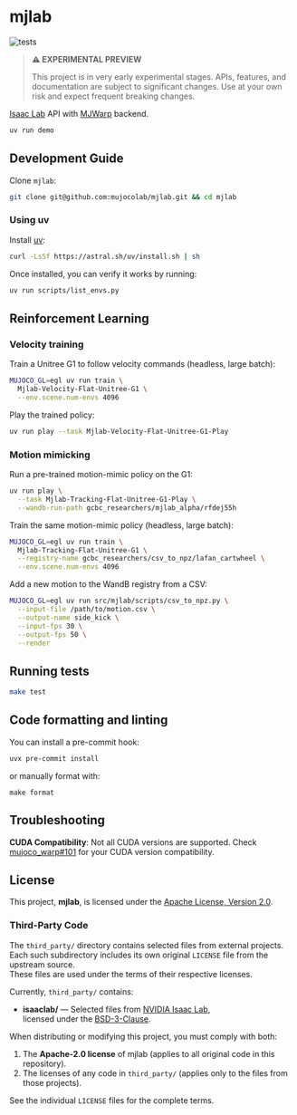 # mjlab

<p align="left">
  <img alt="tests" src="https://github.com/mujocolab/mjlab/actions/workflows/ci.yml/badge.svg" />
</p>

> **⚠️ EXPERIMENTAL PREVIEW** 
> 
> This project is in very early experimental stages. APIs, features, and documentation are subject to significant changes. Use at your own risk and expect frequent breaking changes.

[Isaac Lab](https://github.com/isaac-sim/IsaacLab) API with [MJWarp](https://github.com/google-deepmind/mujoco_warp) backend.

```bash
uv run demo
```

## Development Guide

Clone `mjlab`:

```bash
git clone git@github.com:mujocolab/mjlab.git && cd mjlab
```

### Using uv

Install [uv](https://docs.astral.sh/uv/):

```bash
curl -LsSf https://astral.sh/uv/install.sh | sh
```

Once installed, you can verify it works by running:

```bash
uv run scripts/list_envs.py
```

## Reinforcement Learning

### Velocity training

Train a Unitree G1 to follow velocity commands (headless, large batch):

```bash
MUJOCO_GL=egl uv run train \
  Mjlab-Velocity-Flat-Unitree-G1 \
  --env.scene.num-envs 4096
```

Play the trained policy:

```bash
uv run play --task Mjlab-Velocity-Flat-Unitree-G1-Play
```

### Motion mimicking

Run a pre-trained motion-mimic policy on the G1:

```bash
uv run play \
  --task Mjlab-Tracking-Flat-Unitree-G1-Play \
  --wandb-run-path gcbc_researchers/mjlab_alpha/rfdej55h
```

Train the same motion-mimic policy (headless, large batch):

```bash
MUJOCO_GL=egl uv run train \
  Mjlab-Tracking-Flat-Unitree-G1 \
  --registry-name gcbc_researchers/csv_to_npz/lafan_cartwheel \
  --env.scene.num-envs 4096
```

Add a new motion to the WandB registry from a CSV:

```bash
MUJOCO_GL=egl uv run src/mjlab/scripts/csv_to_npz.py \
  --input-file /path/to/motion.csv \
  --output-name side_kick \
  --input-fps 30 \
  --output-fps 50 \
  --render
```

## Running tests

```bash
make test
```

## Code formatting and linting

You can install a pre-commit hook:

```bash
uvx pre-commit install
```

or manually format with:

```
make format
```

## Troubleshooting

**CUDA Compatibility**: Not all CUDA versions are supported. Check [mujoco_warp#101](https://github.com/google-deepmind/mujoco_warp/issues/101) for your CUDA version compatibility.

## License

This project, **mjlab**, is licensed under the [Apache License, Version 2.0](LICENSE).

### Third-Party Code

The `third_party/` directory contains selected files from external projects.  
Each such subdirectory includes its own original `LICENSE` file from the upstream source.  
These files are used under the terms of their respective licenses.

Currently, `third_party/` contains:

- **isaaclab/** — Selected files from [NVIDIA Isaac Lab](https://github.com/isaac-sim/IsaacLab),  
  licensed under the [BSD-3-Clause](src/mjlab/third_party/isaaclab/LICENSE).

When distributing or modifying this project, you must comply with both:

1. The **Apache-2.0 license** of mjlab (applies to all original code in this repository).
2. The licenses of any code in `third_party/` (applies only to the files from those projects).

See the individual `LICENSE` files for the complete terms.
